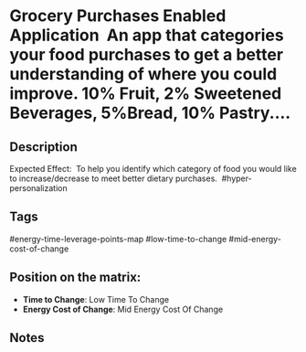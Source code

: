 # Grocery Purchases  Enabled Application  An app that categories your food purchases to get a better understanding of where you could improve. 10% Fruit, 2% Sweetened Beverages, 5%Bread, 10% Pastry....

## Description
Expected Effect:  To help you identify which category of food you would like to increase/decrease to meet better dietary purchases.    #hyper-personalization

## Tags
#energy-time-leverage-points-map #low-time-to-change #mid-energy-cost-of-change

## Position on the matrix:
- **Time to Change**: Low Time To Change
- **Energy Cost of Change**: Mid Energy Cost Of Change

## Notes
<!-- Add your notes here -->
